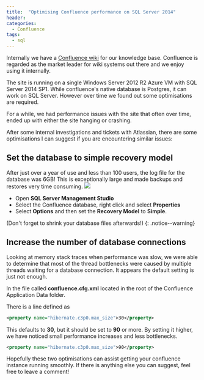 ```yaml
---
title:  "Optimising Confluence performance on SQL Server 2014"
header:
categories: 
  - Confluence
tags:
  - sql
---
```


Internally we have a [Confluence wiki](https://www.atlassian.com/software/confluence) for our knowledge base. Confluence is regarded as the market leader for wiki systems out there and we enjoy using it internally. 

The site is running on a single Windows Server 2012 R2 Azure VM with SQL Server 2014 SP1. While confluence's native database is Postgres,  it can work on SQL Server. However over time we found out some optimisations are required.

For a while, we had performance issues with the site that often over time, ended up with either the site hanging or crashing.

After some internal investigations and tickets with Atlassian, there are some optimisations I can suggest if you are encountering similar issues:

## Set the database to simple recovery model
After just over a year of use and less than 100 users, the log file for the database was 6GB! This is exceptionally large and made backups and restores very time consuming.
![](https://mcblogfiles.blob.core.windows.net/images/2015/06/confluence-db-model2.png)

* Open **SQL Server Management Studio**
* Select the Confluence database, right click and select **Properties**
* Select **Options** and then set the **Recovery Model** to **Simple**.

(Don't forget to shrink your database files afterwards!)
{: .notice--warning}

## Increase the number of database connections
Looking at memory stack traces when performance was slow, we were able to determine that most of the thread bottlenecks were caused by multiple threads waiting for a database connection. It appears the default setting is just not enough.

In the file called **confluence.cfg.xml** located in the root of the Confluence Application Data folder.

There is a line defined as

```xml
<property name="hibernate.c3p0.max_size">30</property>
```

This defaults to **30**, but it should be set to **90** or more. By setting it higher, we have noticed small performance increases and less bottlenecks.

```xml
<property name="hibernate.c3p0.max_size">90</property>
```

Hopefully these two optimisations can assist getting your confluence instance running smoothly. If there is anything else you can suggest, feel free to leave a comment!